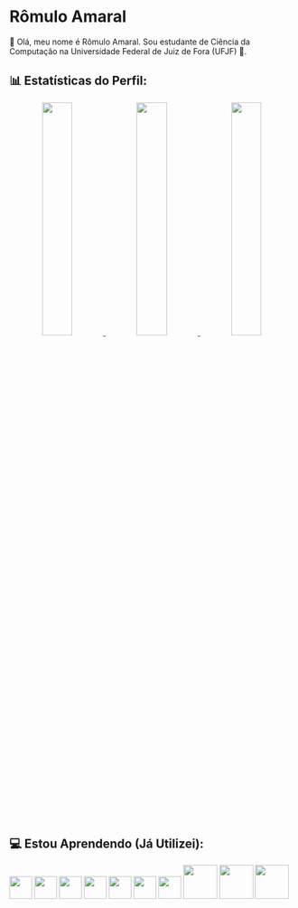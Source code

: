 # Rômulo Amaral
👋 Olá, meu nome é Rômulo Amaral. Sou estudante de Ciência da Computação na Universidade Federal de Juiz de Fora (UFJF) 🧠.  
## 📊 Estatísticas do Perfil:
<div align="center" >
<a href="https://github.com/RomuloAmaral32">
    
<img src="https://github-profile-summary-cards.vercel.app/api/cards/stats?username=RomuloAmaral32&theme=2077" width="32.5%">
<img src="https://github-profile-summary-cards.vercel.app/api/cards/repos-per-language?username=RomuloAmaral32&theme=2077" width="32.5%">
<img src="https://github-profile-summary-cards.vercel.app/api/cards/most-commit-language?username=RomuloAmaral32&theme=2077" width="32.5%">
    
</a>
</div>

## 💻 Estou Aprendendo (Já Utilizei):
<img loading="lazy" src="https://cdn.jsdelivr.net/gh/devicons/devicon@latest/icons/cplusplus/cplusplus-original.svg" width="40" height="40"/> <img loading="lazy" src="https://cdn.jsdelivr.net/gh/devicons/devicon@latest/icons/html5/html5-original.svg" width="40" height="40"/> <img loading="lazy" src="https://cdn.jsdelivr.net/gh/devicons/devicon@latest/icons/css3/css3-original.svg" width="40" height="40"/> <img loading="lazy" src="https://cdn.jsdelivr.net/gh/devicons/devicon@latest/icons/javascript/javascript-original.svg" width="40" height="40"/> <img loading="lazy" src="https://cdn.jsdelivr.net/gh/devicons/devicon@latest/icons/python/python-original.svg" width="40" height="40"/> <img loading="lazy" src="https://cdn.jsdelivr.net/gh/devicons/devicon@latest/icons/php/php-original.svg" width="40" height="40"/> <img loading="lazy" src="https://cdn.jsdelivr.net/gh/devicons/devicon@latest/icons/sass/sass-original.svg" width="40" height="40"/>  <img loading="lazy" src="https://cdn.jsdelivr.net/gh/devicons/devicon@latest/icons/mysql/mysql-original-wordmark.svg" width="60" height="60"/> <img loading="lazy" src="https://cdn.jsdelivr.net/gh/devicons/devicon@latest/icons/java/java-original-wordmark.svg" width="60" height="60"/> <img loading="lazy" src="https://cdn.jsdelivr.net/gh/devicons/devicon@latest/icons/git/git-plain-wordmark.svg" width="60" height="60"/>
 


            
          

